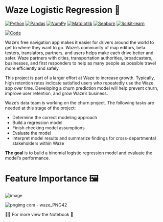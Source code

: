 # Waze Logistic Regression 🦾

<div align="left">

[![Python](https://img.shields.io/badge/Python-3670A0?style=flat-square&logo=python&logoColor=ffdd54)](https://www.python.org/)
[![Pandas](https://img.shields.io/badge/pandas-%23150458?style=flat-square&logo=pandas&logoColor=white)](https://pandas.pydata.org/)
[![NumPy](https://img.shields.io/badge/NumPy-%23013243?style=flat-square&logo=numpy&logoColor=white)](https://numpy.org/)
[![Matplotlib](https://img.shields.io/badge/Matplotlib-%2300768B?style=flat-square&logo=matplotlib&logoColor=white)](https://matplotlib.org/)
[![Seaborn](https://img.shields.io/badge/Seaborn-%2318BDBB?style=flat-square&logo=seaborn&logoColor=white)](https://seaborn.pydata.org/)
[![Scikit-learn](https://img.shields.io/badge/Scikit--learn-%23F7931E?style=flat-square&logo=scikit-learn&logoColor=white)](https://scikit-learn.org/)

<a href="https://colab.research.google.com/drive/17CpnALDcR8X9BqDVwulwGsBVRR-yQv7T#scrollTo=DtNBZFHO3M7n">
  <img src="https://colab.research.google.com/assets/colab-badge.svg" alt="Code">
</a>

</div>

Waze’s free navigation app makes it easier for drivers around the world to get to where they want to go. Waze’s community of map editors, beta testers, translators, partners, and users helps make each drive better and safer. Waze partners with cities, transportation authorities, broadcasters, businesses, and first responders to help as many people as possible travel more efficiently and safely. 

This project is part of a larger effort at Waze to increase growth. Typically, high retention rates indicate satisfied users who repeatedly use the Waze app over time. Developing a churn prediction model will help prevent churn, improve user retention, and grow Waze’s business.

Waze’s data team is working on the churn project. The following tasks are needed at this stage of the project:

* Determine the correct modeling approach
* Build a regression model
* Finish checking model assumptions
* Evaluate the model
* Interpret model results and summarize findings for cross-departmental stakeholders within Waze

**The goal** is to build a binomial logistic regression model and evaluate the model's performance.

# Feature Importance 🖼️

![image](https://github.com/sagarv2522/waze-logistic-regression/blob/main/image/Feature%20Important.png)

![pngimg com - waze_PNG42](https://github.com/sagarv2522/waze-logistic-regression/blob/main/image/Confusion%20matrix%20waze.png)

🔗🔗 For more view the Notebook 📓
